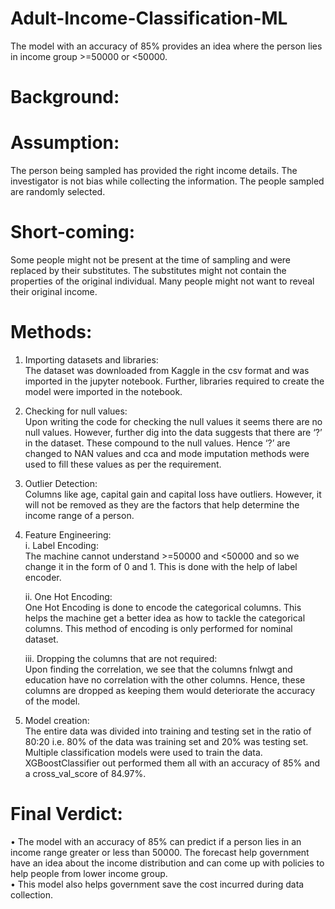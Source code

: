 # Adult-Income-Classification-ML
The model with an accuracy of 85% provides an idea where the person lies in income group >=50000 or &lt;50000.

# Background:

# Assumption:
The person being sampled has provided the right income details.
The investigator is not bias while collecting the information.
The people sampled are randomly selected.

# Short-coming:
Some people might not be present at the time of sampling and were replaced by their substitutes. The substitutes might not contain the properties of the original individual.
Many people might not want to reveal their original income.

# Methods:
1.	Importing datasets and libraries: <br>
The dataset was downloaded from Kaggle in the csv format and was imported in the jupyter notebook. Further, libraries required to create the model were imported in the notebook.<br>

2.	Checking for null values:<br>
Upon writing the code for checking the null values it seems there are no null values. However, further dig into the data suggests that there are ‘?’ in the dataset. These compound to the null values. Hence ‘?’ are changed to NAN values and cca and mode imputation methods were used to fill these values as per the requirement.<br>

3.	Outlier Detection:<br>
Columns like age, capital gain and capital loss have outliers. However, it will not be removed as they are the factors that help determine the income range of a person.<br>

4.	Feature Engineering:<br>
    i.	Label Encoding:<br>
The machine cannot understand >=50000 and <50000 and so we change it in the form of 0 and 1. This is done with the help of label encoder.<br>

    ii.	One Hot Encoding:<br>
One Hot Encoding is done to encode the categorical columns. This helps the machine get a better idea as how to tackle the categorical columns. This method of encoding is only performed for nominal dataset.<br>

    iii.	Dropping the columns that are not required:<br>
Upon finding the correlation, we see that the columns fnlwgt and education have no correlation with the other columns. Hence, these columns are dropped as keeping them would deteriorate the accuracy of the model.<br>

5.	Model creation:<br>
The entire data was divided into training and testing set in the ratio of 80:20 i.e. 80% of the data was training set and 20% was testing set. Multiple classification models were used to train the data. XGBoostClassifier out performed them all with an accuracy of 85% and a cross_val_score of 84.97%.<br>

# Final Verdict:
•	The model with an accuracy of 85% can predict if a person lies in an income range greater or less than 50000. The forecast help government have an idea about the income distribution and can come up with policies to help people from lower income group.<br>
•	This model also helps government save the cost incurred during data collection.<br>
